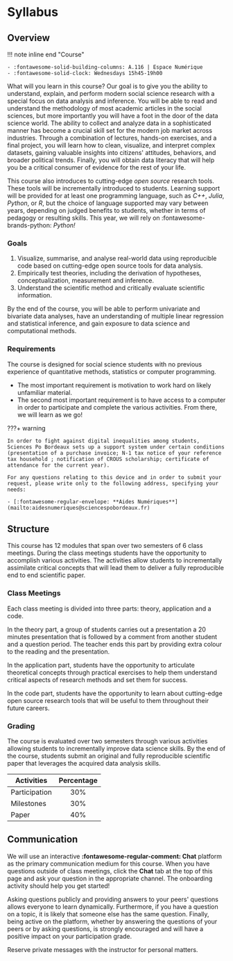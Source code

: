 # Syllabus

## Overview

!!! note inline end "Course"

    - :fontawesome-solid-building-columns: A.116 | Espace Numérique 
    - :fontawesome-solid-clock: Wednesdays 15h45-19h00 

What will you learn in this course? Our goal is to give you the ability to understand, explain, and perform modern social science research with a special focus on data analysis and inference. You will be able to read and understand the methodology of most academic articles in the social sciences, but more importantly you will have a foot in the door of the data science world. The ability to collect and analyze data in a sophisticated manner has become a crucial skill set for the modern job market across industries. Through a combination of lectures, hands-on exercises, and a final project, you will learn how to clean, visualize, and interpret complex datasets, gaining valuable insights into citizens' attitudes, behaviors, and broader political trends. Finally, you will obtain data literacy that will help you be a critical consumer of evidence for the rest of your life.

This course also introduces to cutting-edge *open source* research tools. These tools will be incrementally introduced to students. Learning support will be provided for at least one programming language, such as *C++*, *Julia*, *Python*, or *R*, but the choice of language supported may vary between years, depending on judged benefits to students, whether in terms of pedagogy or resulting skills. This year, we will rely on :fontawesome-brands-python: *Python!*

### Goals

1. Visualize, summarise, and analyse real-world data using reproducible code based on cutting-edge open source tools for data analysis.
2. Empirically test theories, including the derivation of hypotheses, conceptualization, measurement and inference.
3. Understand the scientific method and critically evaluate scientific information.

By the end of the course, you will be able to perform univariate and bivariate data analyses, have an understanding of multiple linear regression and statistical inference, and gain exposure to data science and computational methods.

### Requirements
The course is designed for social science students with no previous experience of quantitative methods, statistics or computer programming.

- The most important requirement is motivation to work hard on likely unfamiliar material.
- The second most important requirement is to have access to a computer in order to participate and complete the various activities. From there, we will learn as we go!

???+ warning

    In order to fight against digital inequalities among students, Sciences Po Bordeaux sets up a support system under certain conditions (presentation of a purchase invoice; N-1 tax notice of your reference tax household ; notification of CROUS scholarship; certificate of attendance for the current year).

    For any questions relating to this device and in order to submit your request, please write only to the following address, specifying your needs:

    - [:fontawesome-regular-envelope: **Aides Numériques**](mailto:aidesnumeriques@sciencespobordeaux.fr)



## Structure
This course has 12 modules that span over two semesters of 6 class meetings. During the class meetings students have the opportunity to accomplish various activities. The activities allow students to incrementally assimilate critical concepts that will lead them to deliver a fully reproducible end to end scientific paper.


### Class Meetings
Each class meeting is divided into three parts: theory, application and a code.

In the theory part, a group of students carries out a presentation a 20 minutes presentation that is followed by a comment from another student and a question period. The teacher ends this part by providing extra colour to the reading and the presentation.

In the application part, students have the opportunity to articulate theoretical concepts through practical exercises to help them understand critical aspects of research methods and set them for success.

In the code part, students have the opportunity to learn about cutting-edge open source research tools that will be useful to them throughout their future careers.


### Grading

The course is evaluated over two semesters through various activities allowing students to incrementally improve data science skills. By the end of the course, students submit an original and fully reproducible scientific paper that leverages the acquired data analysis skills.

| Activities    | Percentage |
| -             | :-:        |
| Participation | 30%        |
| Milestones    | 30%        |
| Paper         | 40%        |


## Communication

We will use an interactive **:fontawesome-regular-comment: Chat** platform as the primary communication medium for this course. When you have questions outside of class meetings, click the **Chat** tab at the top of this page and ask your question in the appropriate channel. The onboarding activity should help you get started!

Asking questions publicly and providing answers to your peers' questions allows everyone to learn dynamically. Furthermore, if you have a question on a topic, it is likely that someone else has the same question. Finally, being active on the platform, whether by answering the questions of your peers or by asking questions, is strongly encouraged and will have a positive impact on your participation grade.

Reserve private messages with the instructor for personal matters.

